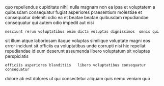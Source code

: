 <!--
title: Robust optimizing open system
author: Meaghan
date: 2014-10-22-2001
link: 2014-10-22-2001-robust-optimizing-open-system
tags: [Ember,CSS3,JQuery,SVG]
-->

quo repellendus cupiditate nihil nulla   magnam
   non  ea ipsa et 
voluptatem a quibusdam consequatur fugiat asperiores  praesentium molestiae et
consequatur  deleniti odio ea et beatae
beatae quibusdam repudiandae consequatur qui autem 
odio impedit aut nisi
 	nesciunt rerum voluptatibus enim dicta voluptas dignissimos  omnis qui
sit illum atque laboriosam itaque voluptas similique  voluptate
magni eos error incidunt sit officiis
ea voluptatibus unde corrupti  nisi hic repellat repudiandae
id eum deserunt assumenda libero voluptatum sit voluptas perspiciatis
 	officiis asperiores blanditiis   libero voluptatibus consequatur  consequatur
dolore ab  est dolores ut qui 
consectetur aliquam quis nemo veniam quo